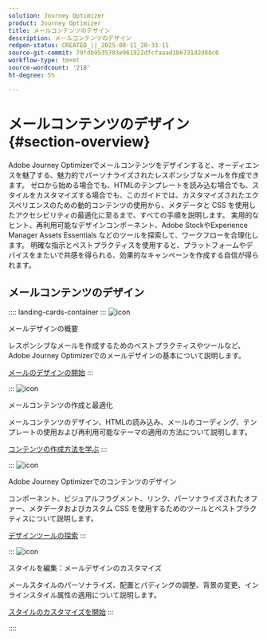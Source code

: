 ```yaml
---
solution: Journey Optimizer
product: Journey Optimizer
title: メールコンテンツのデザイン
description: メールコンテンツのデザイン
redpen-status: CREATED_||_2025-08-11_20-33-11
source-git-commit: 79fdb9535703e961922dfcfaaad1b6731d2d88c0
workflow-type: tm+mt
source-wordcount: '218'
ht-degree: 5%

---
```



# メールコンテンツのデザイン{#section-overview}

Adobe Journey Optimizerでメールコンテンツをデザインすると、オーディエンスを魅了する、魅力的でパーソナライズされたレスポンシブなメールを作成できます。 ゼロから始める場合でも、HTMLのテンプレートを読み込む場合でも、スタイルをカスタマイズする場合でも、このガイドでは、カスタマイズされたエクスペリエンスのための動的コンテンツの使用から、メタデータと CSS を使用したアクセシビリティの最適化に至るまで、すべての手順を説明します。 実用的なヒント、再利用可能なデザインコンポーネント、Adobe StockやExperience Manager Assets Essentials などのツールを探索して、ワークフローを合理化します。 明確な指示とベストプラクティスを使用すると、プラットフォームやデバイスをまたいで共感を得られる、効果的なキャンペーンを作成する自信が得られます。

## メールコンテンツのデザイン

:::: landing-cards-container
:::
![icon](https://cdn.experienceleague.adobe.com/icons/circle-play.svg)

メールデザインの概要

レスポンシブなメールを作成するためのベストプラクティスやツールなど、Adobe Journey Optimizerでのメールデザインの基本について説明します。

[メールのデザインの開始](../using/email/get-started-email-design.md)
:::

:::
![icon](https://cdn.experienceleague.adobe.com/icons/list-check.svg)

メールコンテンツの作成と最適化

メールコンテンツのデザイン、HTMLの読み込み、メールのコーディング、テンプレートの使用および再利用可能なテーマの適用の方法について説明します。

[コンテンツの作成方法を学ぶ](start-creating-content-landing-page.md)
:::

:::
![icon](https://cdn.experienceleague.adobe.com/icons/puzzle-piece.svg)

Adobe Journey Optimizerでのコンテンツのデザイン

コンポーネント、ビジュアルフラグメント、リンク、パーソナライズされたオファー、メタデータおよびカスタム CSS を使用するためのツールとベストプラクティスについて説明します。

[デザインツールの探索](add-content-landing-page.md)
:::

:::
![icon](https://cdn.experienceleague.adobe.com/icons/gear.svg)

スタイルを編集：メールデザインのカスタマイズ

メールスタイルのパーソナライズ、配置とパディングの調整、背景の変更、インラインスタイル属性の適用について説明します。

[スタイルのカスタマイズを開始](edit-style-landing-page.md)
:::

::::
